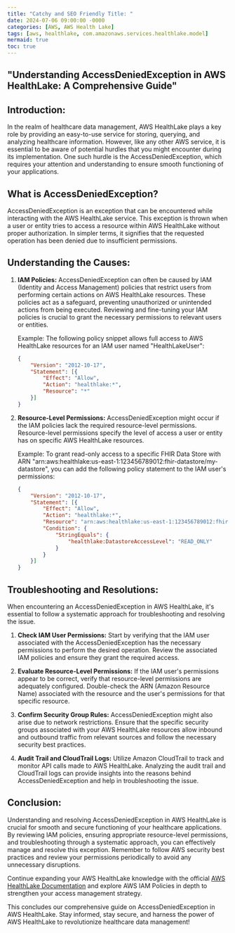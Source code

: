```yaml
---
title: "Catchy and SEO Friendly Title: "
date: 2024-07-06 09:00:00 -0000
categories: [AWS, AWS Health Lake]
tags: [aws, healthlake, com.amazonaws.services.healthlake.model]
mermaid: true
toc: true
---
```



## "Understanding AccessDeniedException in AWS HealthLake: A Comprehensive Guide"

## Introduction:

In the realm of healthcare data management, AWS HealthLake plays a key role by providing an easy-to-use service for storing, querying, and analyzing healthcare information. However, like any other AWS service, it is essential to be aware of potential hurdles that you might encounter during its implementation. One such hurdle is the AccessDeniedException, which requires your attention and understanding to ensure smooth functioning of your applications.

## What is AccessDeniedException?

AccessDeniedException is an exception that can be encountered while interacting with the AWS HealthLake service. This exception is thrown when a user or entity tries to access a resource within AWS HealthLake without proper authorization. In simpler terms, it signifies that the requested operation has been denied due to insufficient permissions.

## Understanding the Causes:

1. **IAM Policies:** AccessDeniedException can often be caused by IAM (Identity and Access Management) policies that restrict users from performing certain actions on AWS HealthLake resources. These policies act as a safeguard, preventing unauthorized or unintended actions from being executed. Reviewing and fine-tuning your IAM policies is crucial to grant the necessary permissions to relevant users or entities.

   Example: The following policy snippet allows full access to AWS HealthLake resources for an IAM user named "HealthLakeUser":

   ```json
   {
       "Version": "2012-10-17",
       "Statement": [{
           "Effect": "Allow",
           "Action": "healthlake:*",
           "Resource": "*"
       }]
   }
   ```

2. **Resource-Level Permissions:** AccessDeniedException might occur if the IAM policies lack the required resource-level permissions. Resource-level permissions specify the level of access a user or entity has on specific AWS HealthLake resources.

   Example: To grant read-only access to a specific FHIR Data Store with ARN "arn:aws:healthlake:us-east-1:123456789012:fhir-datastore/my-datastore", you can add the following policy statement to the IAM user's permissions:

   ```json
   {
       "Version": "2012-10-17",
       "Statement": [{
           "Effect": "Allow",
           "Action": "healthlake:*",
           "Resource": "arn:aws:healthlake:us-east-1:123456789012:fhir-datastore/my-datastore",
           "Condition": {
               "StringEquals": {
                   "healthlake:DatastoreAccessLevel": "READ_ONLY"
               }
           }
       }]
   }
   ```

## Troubleshooting and Resolutions:

When encountering an AccessDeniedException in AWS HealthLake, it's essential to follow a systematic approach for troubleshooting and resolving the issue.

1. **Check IAM User Permissions:** Start by verifying that the IAM user associated with the AccessDeniedException has the necessary permissions to perform the desired operation. Review the associated IAM policies and ensure they grant the required access.

2. **Evaluate Resource-Level Permissions:** If the IAM user's permissions appear to be correct, verify that resource-level permissions are adequately configured. Double-check the ARN (Amazon Resource Name) associated with the resource and the user's permissions for that specific resource.

3. **Confirm Security Group Rules:** AccessDeniedException might also arise due to network restrictions. Ensure that the specific security groups associated with your AWS HealthLake resources allow inbound and outbound traffic from relevant sources and follow the necessary security best practices.

4. **Audit Trail and CloudTrail Logs:** Utilize Amazon CloudTrail to track and monitor API calls made to AWS HealthLake. Analyzing the audit trail and CloudTrail logs can provide insights into the reasons behind AccessDeniedException and help in troubleshooting the issue.

## Conclusion:

Understanding and resolving AccessDeniedException in AWS HealthLake is crucial for smooth and secure functioning of your healthcare applications. By reviewing IAM policies, ensuring appropriate resource-level permissions, and troubleshooting through a systematic approach, you can effectively manage and resolve this exception. Remember to follow AWS security best practices and review your permissions periodically to avoid any unnecessary disruptions.

Continue expanding your AWS HealthLake knowledge with the official [AWS HealthLake Documentation](https://docs.aws.amazon.com/healthlake/latest/APIReference/Welcome.html) and explore AWS IAM Policies in depth to strengthen your access management strategy.

This concludes our comprehensive guide on AccessDeniedException in AWS HealthLake. Stay informed, stay secure, and harness the power of AWS HealthLake to revolutionize healthcare data management!